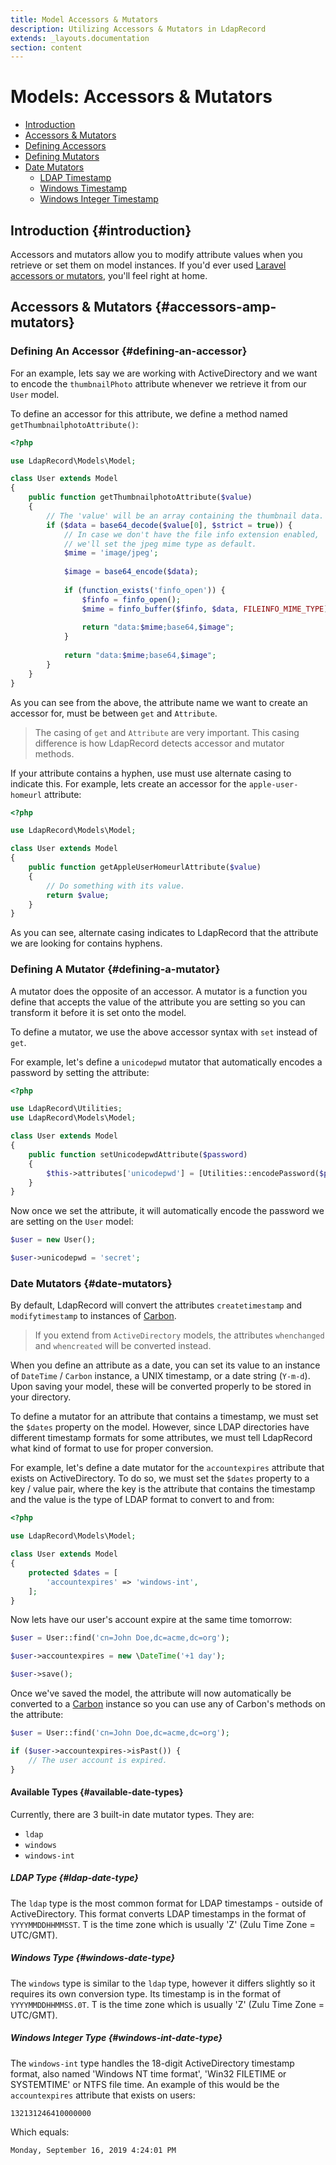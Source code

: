 ```yaml
---
title: Model Accessors & Mutators
description: Utilizing Accessors & Mutators in LdapRecord
extends: _layouts.documentation
section: content
---
```


# Models: Accessors & Mutators

- [Introduction](#introduction)
- [Accessors & Mutators](#accessors-amp-mutators)
 - [Defining Accessors](#defining-an-accessor)
 - [Defining Mutators](#defining-a-mutator)
 - [Date Mutators](#date-mutators)
      - [LDAP Timestamp](#ldap-date-type)
      - [Windows Timestamp](#windows-date-type)
      - [Windows Integer Timestamp](#windows-int-date-type)

## Introduction {#introduction}

Accessors and mutators allow you to modify attribute values when you
retrieve or set them on model instances. If you'd ever used 
[Laravel accessors or mutators](https://laravel.com/docs/eloquent-mutators),
you'll feel right at home.

## Accessors & Mutators {#accessors-amp-mutators}

### Defining An Accessor {#defining-an-accessor}

For an example, lets say we are working with ActiveDirectory and we
want to encode the `thumbnailPhoto` attribute whenever we retrieve it
from our `User` model.

To define an accessor for this attribute, we define a method named
`getThumbnailphotoAttribute()`:

```php
<?php

use LdapRecord\Models\Model;

class User extends Model
{
    public function getThumbnailphotoAttribute($value)
    {
        // The 'value' will be an array containing the thumbnail data.
        if ($data = base64_decode($value[0], $strict = true)) {
            // In case we don't have the file info extension enabled,
            // we'll set the jpeg mime type as default.
            $mime = 'image/jpeg';
            
            $image = base64_encode($data);
            
            if (function_exists('finfo_open')) {
                $finfo = finfo_open();
                $mime = finfo_buffer($finfo, $data, FILEINFO_MIME_TYPE);
                
                return "data:$mime;base64,$image";
            }
            
            return "data:$mime;base64,$image";
        }
    }
}
```

As you can see from the above, the attribute name we want to create
an accessor for, must be between `get` and `Attribute`.

> The casing of `get` and `Attribute` are very important.
> This casing difference is how LdapRecord detects accessor
> and mutator methods.

If your attribute contains a hyphen, use must use alternate casing
to indicate this. For example, lets create an accessor for the
`apple-user-homeurl` attribute:

```php
<?php

use LdapRecord\Models\Model;

class User extends Model
{
    public function getAppleUserHomeurlAttribute($value)
    {
        // Do something with its value.
        return $value;
    }
}
```

As you can see, alternate casing indicates to LdapRecord that
the attribute we are looking for contains hyphens.

### Defining A Mutator {#defining-a-mutator}

A mutator does the opposite of an accessor. A mutator is a function
you define that accepts the value of the attribute you are setting
so you can transform it before it is set onto the model.

To define a mutator, we use the above accessor syntax with `set` instead of `get`.

For example, let's define a `unicodepwd` mutator that automatically
encodes a password by setting the attribute:

```php
<?php

use LdapRecord\Utilities;
use LdapRecord\Models\Model;

class User extends Model
{
    public function setUnicodepwdAttribute($password)
    {
        $this->attributes['unicodepwd'] = [Utilities::encodePassword($password)];
    }
}
```

Now once we set the attribute, it will automatically encode the
password we are setting on the `User` model:

```php
$user = new User();

$user->unicodepwd = 'secret';
```

### Date Mutators {#date-mutators}

By default, LdapRecord will convert the attributes `createtimestamp` and
`modifytimestamp` to instances of [Carbon](https://github.com/briannesbitt/Carbon).

> If you extend from `ActiveDirectory` models, the attributes
> `whenchanged` and `whencreated` will be converted instead.

When you define an attribute as a date, you can set its value to an
instance of `DateTime` / `Carbon` instance, a UNIX timestamp, or
a date string (`Y-m-d`). Upon saving your model, these will
be converted properly to be stored in your directory.

To define a mutator for an attribute that contains a timestamp,
we must set the `$dates` property on the model. However, since
LDAP directories have different timestamp formats for
some attributes, we must tell LdapRecord what kind
of format to use for proper conversion.

For example, let's define a date mutator for the `accountexpires`
attribute that exists on ActiveDirectory. To do so, we must set
the `$dates` property to a key / value pair, where the key is
the attribute that contains the timestamp and the value is
the type of LDAP format to convert to and from:

```php
<?php

use LdapRecord\Models\Model;

class User extends Model
{
    protected $dates = [
        'accountexpires' => 'windows-int',
    ];
}
```

Now lets have our user's account expire at the same time tomorrow:

```php
$user = User::find('cn=John Doe,dc=acme,dc=org');

$user->accountexpires = new \DateTime('+1 day');

$user->save();
```

Once we've saved the model, the attribute will now automatically
be converted to a [Carbon](https://github.com/briannesbitt/Carbon)
instance so you can use any of Carbon's methods on the attribute:

```php
$user = User::find('cn=John Doe,dc=acme,dc=org');

if ($user->accountexpires->isPast()) {
    // The user account is expired.
}
```

#### Available Types {#available-date-types}

Currently, there are 3 built-in date mutator types. They are:

- `ldap`
- `windows`
- `windows-int`

##### LDAP Type {#ldap-date-type}

The `ldap` type is the most common format for LDAP timestamps -
outside of ActiveDirectory. This format converts LDAP timestamps
in the format of `YYYYMMDDHHMMSST`. T is the time zone which
is usually 'Z' (Zulu Time Zone = UTC/GMT).

##### Windows Type {#windows-date-type}

The `windows` type is similar to the `ldap` type, however it
differs slightly so it requires its own conversion type. Its
timestamp is in the format of `YYYYMMDDHHMMSS.0T`. T is the
time zone which is usually 'Z' (Zulu Time Zone = UTC/GMT).

##### Windows Integer Type {#windows-int-date-type}

The `windows-int` type handles the 18-digit ActiveDirectory timestamp
format, also named 'Windows NT time format', 'Win32 FILETIME or
SYSTEMTIME' or NTFS file time. An example of this would be
the `accountexpires` attribute that exists on users:

```
132131246410000000
```

Which equals:

```
Monday, September 16, 2019 4:24:01 PM
```